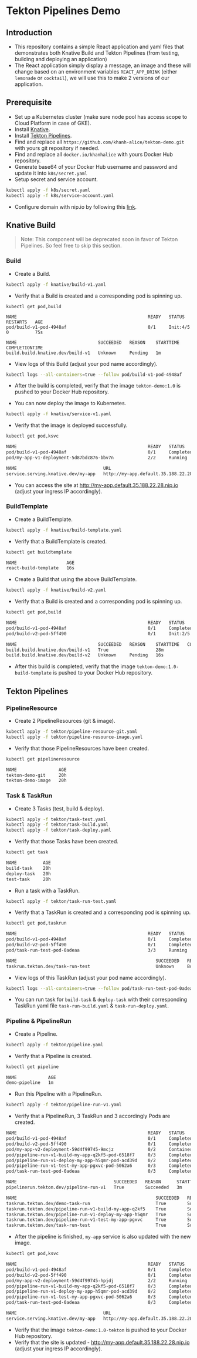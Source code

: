# Tekton Pipelines Demo

## Introduction

- This repository contains a simple React application and yaml files that demonstrates both Knative Build and Tekton Pipelines (from testing, building and deploying an application)
- The React application simply display a message, an image and these will change based on an environment variables `REACT_APP_DRINK` (either `lemonade` or `cocktail`), we will use this to make 2 versions of our application.

## Prerequisite

- Set up a Kubernetes cluster (make sure node pool has access scope to Cloud Platform in case of GKE).
- Install [Knative](https://knative.dev/docs/install/).
- Install [Tekton Pipelines](https://github.com/tektoncd/pipeline/blob/master/docs/install.md).
- Find and replace all `https://github.com/khanh-alice/tekton-demo.git` with yours git repository if needed.
- Find and replace all `docker.io/khanhalice` with yours Docker Hub repository.
- Generate base64 of your Docker Hub username and password and update it into `k8s/secret.yaml`
- Setup secret and service account.

```bash
kubectl apply -f k8s/secret.yaml
kubectl apply -f k8s/service-account.yaml
```

- Configure domain with nip.io by following this [link](https://github.com/meteatamel/knative-tutorial/blob/master/docs/02-configuredomain.md).

## Knative Build

> Note: This component will be deprecated soon in favor of Tekton Pipelines. So feel free to skip this section.

### Build

- Create a Build.

```bash
kubectl apply -f knative/build-v1.yaml
```

- Verify that a Build is created and a corresponding pod is spinning up.

```
kubectl get pod,build

NAME                                                  READY   STATUS     RESTARTS   AGE
pod/build-v1-pod-4948af                               0/1     Init:4/5   0          75s

NAME                               SUCCEEDED   REASON    STARTTIME   COMPLETIONTIME
build.build.knative.dev/build-v1   Unknown     Pending   1m
```

- View logs of this Build (adjust your pod name accordingly).

```bash
kubectl logs --all-containers=true --follow pod/build-v1-pod-4948af
```

- After the build is completed, verify that the image `tekton-demo:1.0` is pushed to your Docker Hub repository.

- You can now deploy the image to Kubernetes.

```bash
kubectl apply -f knative/service-v1.yaml
```

- Verify that the image is deployed successfully.

```bash
kubectl get pod,ksvc

NAME                                                  READY   STATUS      RESTARTS   AGE
pod/build-v1-pod-4948af                               0/1     Completed   0          23m
pod/my-app-v1-deployment-5d87bdc876-bbv7n             2/2     Running     0          9s

NAME                                 URL                                         LATESTCREATED   LATESTREADY   READY   REASON
service.serving.knative.dev/my-app   http://my-app.default.35.188.22.28.nip.io   my-app-v1       my-app-v1     True
```

- You can access the site at http://my-app.default.35.188.22.28.nip.io (adjust your ingress IP accordingly).

### BuildTemplate

- Create a BuildTemplate.

```bash
kubectl apply -f knative/build-template.yaml
```

- Verify that a BuildTemplate is created.

```bash
kubectl get buildtemplate

NAME                   AGE
react-build-template   16s
```

- Create a Build that using the above BuildTemplate.

```bash
kubectl apply -f knative/build-v2.yaml
```

- Verify that a Build is created and a corresponding pod is spinning up.

```bash
kubectl get pod,build

NAME                                                  READY   STATUS      RESTARTS   AGE
pod/build-v1-pod-4948af                               0/1     Completed   0          28m
pod/build-v2-pod-5ff490                               0/1     Init:2/5    0          15s

NAME                               SUCCEEDED   REASON    STARTTIME   COMPLETIONTIME
build.build.knative.dev/build-v1   True                  28m
build.build.knative.dev/build-v2   Unknown     Pending   16s
```

- After this build is completed, verify that the image `tekton-demo:1.0-build-template` is pushed to your Docker Hub repository.

## Tekton Pipelines

### PipelineResource

- Create 2 PipelineResources (git & image).

```bash
kubectl apply -f tekton/pipeline-resource-git.yaml
kubectl apply -f tekton/pipeline-resource-image.yaml
```

- Verify that those PipelineResources have been created.

```bash
kubectl get pipelineresource

NAME                AGE
tekton-demo-git     20h
tekton-demo-image   20h
```

### Task & TaskRun

- Create 3 Tasks (test, build & deploy).

```bash
kubectl apply -f tekton/task-test.yaml
kubectl apply -f tekton/task-build.yaml
kubectl apply -f tekton/task-deploy.yaml
```

- Verify that those Tasks have been created.

```bash
kubectl get task

NAME          AGE
build-task    20h
deploy-task   20h
test-task     20h
```

- Run a task with a TaskRun.

```bash
kubectl apply -f tekton/task-run-test.yaml
```

- Verify that a TaskRun is created and a corresponding pod is spinning up.

```bash
kubectl get pod,taskrun

NAME                                                  READY   STATUS      RESTARTS   AGE
pod/build-v1-pod-4948af                               0/1     Completed   0          49m
pod/build-v2-pod-5ff490                               0/1     Completed   0          20m
pod/task-run-test-pod-0adeaa                          3/3     Running     0          10s

NAME                                                     SUCCEEDED   REASON      STARTTIME   COMPLETIONTIME
taskrun.tekton.dev/task-run-test                         Unknown     Building    12s
```

- View logs of this TaskRun (adjust your pod name accordingly).

```bash
kubectl logs --all-containers=true --follow pod/task-run-test-pod-0adeaa
```

- You can run task for `build-task` & `deploy-task` with their corresponding TaskRun yaml file `task-run-build.yaml` & `task-run-deploy.yaml`.

### Pipeline & PipelineRun

- Create a Pipeline.

```bash
kubectl apply -f tekton/pipeline.yaml
```

- Verify that a Pipeline is created.

```bash
kubectl get pipeline

NAME            AGE
demo-pipeline   1m
```

- Run this Pipeline with a PipelineRun.

```bash
kubectl apply -f tekton/pipeline-run-v1.yaml
```

- Verify that a PipelineRun, 3 TaskRun and 3 accordingly Pods are created.

```bash
NAME                                                  READY   STATUS              RESTARTS   AGE
pod/build-v1-pod-4948af                               0/1     Completed           0          67m
pod/build-v2-pod-5ff490                               0/1     Completed           0          39m
pod/my-app-v2-deployment-59d4f99745-9mcjz             0/2     ContainerCreating   0          0s
pod/pipeline-run-v1-build-my-app-q2kf5-pod-6518f7     0/3     Completed           0          3m1s
pod/pipeline-run-v1-deploy-my-app-h5qmr-pod-acd39d    0/2     Completed           0          55s
pod/pipeline-run-v1-test-my-app-pgxvc-pod-5062a6      0/3     Completed           0          3m56s
pod/task-run-test-pod-0adeaa                          0/3     Completed           0          18m

NAME                                     SUCCEEDED   REASON      STARTTIME   COMPLETIONTIME
pipelinerun.tekton.dev/pipeline-run-v1   True        Succeeded   3m          1s

NAME                                                     SUCCEEDED   REASON      STARTTIME   COMPLETIONTIME
taskrun.tekton.dev/demo-task-run                         True        Succeeded   20h         20h
taskrun.tekton.dev/pipeline-run-v1-build-my-app-q2kf5    True        Succeeded   3m          57s
taskrun.tekton.dev/pipeline-run-v1-deploy-my-app-h5qmr   True        Succeeded   57s         1s
taskrun.tekton.dev/pipeline-run-v1-test-my-app-pgxvc     True        Succeeded   3m          3m
taskrun.tekton.dev/task-run-test                         True        Succeeded   18m         18m
```

- After the pipeline is finished, `my-app` service is also updated with the new image.

```bash
kubectl get pod,ksvc

NAME                                                  READY   STATUS      RESTARTS   AGE
pod/build-v1-pod-4948af                               0/1     Completed   0          73m
pod/build-v2-pod-5ff490                               0/1     Completed   0          44m
pod/my-app-v2-deployment-59d4f99745-hpjdj             2/2     Running     0          14s
pod/pipeline-run-v1-build-my-app-q2kf5-pod-6518f7     0/3     Completed   0          8m19s
pod/pipeline-run-v1-deploy-my-app-h5qmr-pod-acd39d    0/2     Completed   0          6m13s
pod/pipeline-run-v1-test-my-app-pgxvc-pod-5062a6      0/3     Completed   0          9m14s
pod/task-run-test-pod-0adeaa                          0/3     Completed   0          24m

NAME                                 URL                                         LATESTCREATED   LATESTREADY   READY   REASON
service.serving.knative.dev/my-app   http://my-app.default.35.188.22.28.nip.io   my-app-v2       my-app-v2     True
```

- Verify that the image `tekton-demo:1.0-tekton` is pushed to your Docker Hub repository.
- Verify that the site is updated - http://my-app.default.35.188.22.28.nip.io (adjust your ingress IP accordingly).
